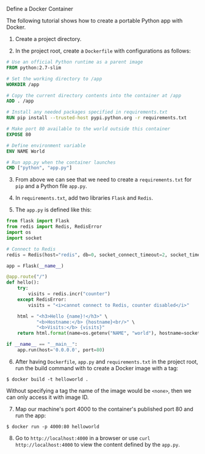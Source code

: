 Define a Docker Container

The following tutorial shows how to create a portable Python app with Docker.

1. Create a project directory.

2. In the project root, create a `Dockerfile` with configurations as follows:

```Dockerfile
# Use an official Python runtime as a parent image
FROM python:2.7-slim

# Set the working directory to /app
WORKDIR /app

# Copy the current directory contents into the container at /app
ADD . /app

# Install any needed packages specified in requirements.txt
RUN pip install --trusted-host pypi.python.org -r requirements.txt

# Make port 80 available to the world outside this container
EXPOSE 80

# Define environment variable
ENV NAME World

# Run app.py when the container launches
CMD ["python", "app.py"]
```

3. From above we can see that we need to create a `requirements.txt` for `pip` and a Python file `app.py`.

4. In `requirements.txt`, add two libraries `Flask` and `Redis`.

5. The `app.py` is defined like this:

```python
from flask import Flask
from redis import Redis, RedisError
import os
import socket

# Connect to Redis
redis = Redis(host="redis", db=0, socket_connect_timeout=2, socket_timeout=2)

app = Flask(__name__)

@app.route("/")
def hello():
    try:
        visits = redis.incr("counter")
    except RedisError:
        visits = "<i>cannot connect to Redis, counter disabled</i>"

    html = "<h3>Hello {name}!</h3>" \
           "<b>Hostname:</b> {hostname}<br/>" \
           "<b>Visits:</b> {visits}"
    return html.format(name=os.getenv("NAME", "world"), hostname=socket.gethostname(), visits=visits)

if __name__ == "__main__":
    app.run(host='0.0.0.0', port=80)
```

6. After having `Dockerfile`, `app.py` and `requirements.txt` in the project root, run the build command with to create a Docker image with a tag:

```console
$ docker build -t helloworld .
```

Without specifying a tag the name of the image would be `<none>`, then we can only access it with image ID.

7. Map our machine's port 4000 to the container's published port 80 and run the app:

```console
$ docker run -p 4000:80 helloworld
```

8. Go to `http://localhost:4000` in a browser or use `curl http://localhost:4000` to view the content defined by the `app.py`.
